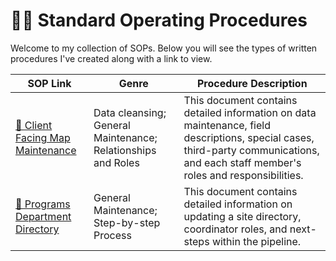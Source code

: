 # ✍🏾 Standard Operating Procedures

Welcome to my collection of SOPs. Below you will see the types of written procedures I've created along with a link to view. 

| SOP Link | Genre | Procedure Description |
| --- | --- | --- |
| [🧭 Client Facing Map Maintenance](https://docs.google.com/document/d/1O4GKSrZbQkNRFq6JhDeWoGfa32p1v8El/edit?usp=sharing&ouid=115076841006341979559&rtpof=true&sd=true) | Data cleansing; General Maintenance; Relationships and Roles | This document contains detailed information on data maintenance, field descriptions, special cases, third-party communications, and each staff member's roles and responsibilities. |
[📔 Programs Department Directory](https://docs.google.com/document/d/1Rds6qO9JEbDsh31cZ_Zf54cm2lcPnBGY/edit?usp=sharing&ouid=115076841006341979559&rtpof=true&sd=true) | General Maintenance; Step-by-step Process | This document contains detailed information on updating a site directory, coordinator roles, and next-steps within the pipeline. |

